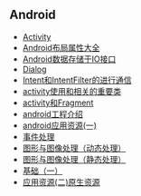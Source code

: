 ## Android

- [Activity](Android/Activity.md)
- [Android布局属性大全](Android/Android布局属性大全.md)
- [Android数据存储于IO接口](Android/Android数据存储于IO接口.md)
- [Dialog](Android/Dialog.md)
- [Intent和IntentFilter的进行通信](Android/Intent和IntentFilter的进行通信.md)
- [activity使用和相关的重要类](Android/activity使用和相关的重要类.md)
- [activity和Fragment](Android/activity和Fragment.md)
- [android工程介绍](Android/android工程介绍.md)
- [android应用资源(一)](Android/android应用资源(一).md)
- [事件处理](Android/事件处理.md)
- [图形与图像处理（动态处理）](Android/图形与图像处理（动态处理）.md)
- [图形与图像处理（静态处理）](Android/图形与图像处理（静态处理）.md)
- [基础（一）](Android/基础（一）.md)
- [应用资源(二)原生资源](Android/应用资源(二)原生资源.md)
